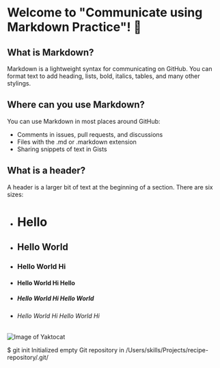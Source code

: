 # Welcome to "Communicate using Markdown Practice"! 👋

## What is Markdown?
Markdown is a lightweight syntax for communicating on GitHub. You can format text to add heading, lists, bold, italics, tables, and many other stylings.

## Where can you use Markdown?
You can use Markdown in most places around GitHub:
- Comments in issues, pull requests, and discussions
- Files with the .md or .markdown extension
- Sharing snippets of text in Gists

## What is a header?
A header is a larger bit of text at the beginning of a section. There are six sizes:
- # Hello
- ## Hello World
- ### Hello World Hi
- #### Hello World Hi Hello
- ##### Hello World Hi Hello World
- ###### Hello World Hi Hello World Hi 


![Image of Yaktocat](https://octodex.github.com/images/yaktocat.png)


$ git init
Initialized empty Git repository in /Users/skills/Projects/recipe-repository/.git/
